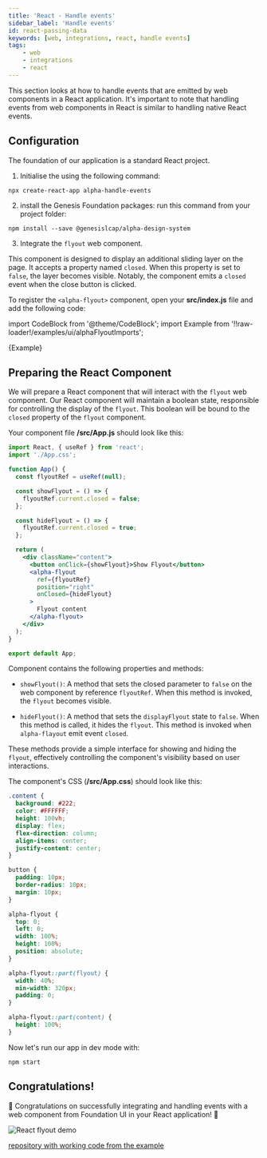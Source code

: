 ```yaml
---
title: 'React - Handle events'
sidebar_label: 'Handle events'
id: react-passing-data
keywords: [web, integrations, react, handle events]
tags:
    - web
    - integrations
    - react
---
```


This section looks at how to handle events that are emitted by web components in a React application. It's important to note that handling events from web components in React is similar to handling native React events.

## Configuration

The foundation of our application is a standard React project. 

1. Initialise the using the following command:

```shell
npx create-react-app alpha-handle-events
```

2. install the Genesis Foundation packages: run this command from your project folder:

```shell
npm install --save @genesislcap/alpha-design-system
```

3. Integrate the `flyout` web component.

This component is designed to display an additional sliding layer on the page. It accepts a property named `closed`. When this property is set to `false`, the layer becomes visible. Notably, the component emits a `closed` event when the close button is clicked.

To register the `<alpha-flyout>` component, open your **src/index.js** file and add the following code:

import CodeBlock from '@theme/CodeBlock';
import Example from '!!raw-loader!/examples/ui/alphaFlyoutImports';

<CodeBlock className="language-ts">{Example}</CodeBlock>

## Preparing the React Component

We will prepare a React component that will interact with the `flyout` web component. Our React component will maintain a boolean state, responsible for controlling the display of the `flyout`. This boolean will be bound to the `closed` property of the `flyout` component.

Your component file **/src/App.js** should look like this:

```jsx
import React, { useRef } from 'react';
import './App.css';

function App() {
  const flyoutRef = useRef(null);

  const showFlyout = () => {
    flyoutRef.current.closed = false;
  };

  const hideFlyout = () => {
    flyoutRef.current.closed = true;
  };

  return (
    <div className="content">
      <button onClick={showFlyout}>Show Flyout</button>
      <alpha-flyout
        ref={flyoutRef}
        position="right"
        onClosed={hideFlyout}
      >
        Flyout content
      </alpha-flyout>
    </div>
  );
}

export default App;
```

Component contains the following properties and methods:


- `showFlyout()`: A method that sets the closed parameter to `false` on the web component by reference `flyoutRef`. When this method is invoked, the `flyout` becomes visible.

- `hideFlyout()`: A method that sets the `displayFlyout` state to `false`. When this method is called, it hides the `flyout`. This method is invoked when `alpha-flayout` emit event `closed`.

These methods provide a simple interface for showing and hiding the `flyout`, effectively controlling the component's visibility based on user interactions.

The component's CSS (**/src/App.css**) should look like this:

```css
.content {
  background: #222;
  color: #FFFFFF;
  height: 100vh;
  display: flex;
  flex-direction: column;
  align-items: center;
  justify-content: center;
}

button {
  padding: 10px;
  border-radius: 10px;
  margin: 10px;
}

alpha-flyout {
  top: 0;
  left: 0;
  width: 100%;
  height: 100%;
  position: absolute;
}

alpha-flyout::part(flyout) {
  width: 40%;
  min-width: 320px;
  padding: 0;
}

alpha-flyout::part(content) {
  height: 100%;
}
```

Now let's run our app in dev mode with:
```shell
npm start
```

## Congratulations!

🎉 Congratulations on successfully integrating and handling events with a web component from Foundation UI in your React application! 🎉

![React flyout demo](/integrations/react/react-flyout-demo.gif)

[repository with working code from the example](https://github.com/genesiscommunitysuccess/integration-examples/tree/main/react/alpha-handle-events)
